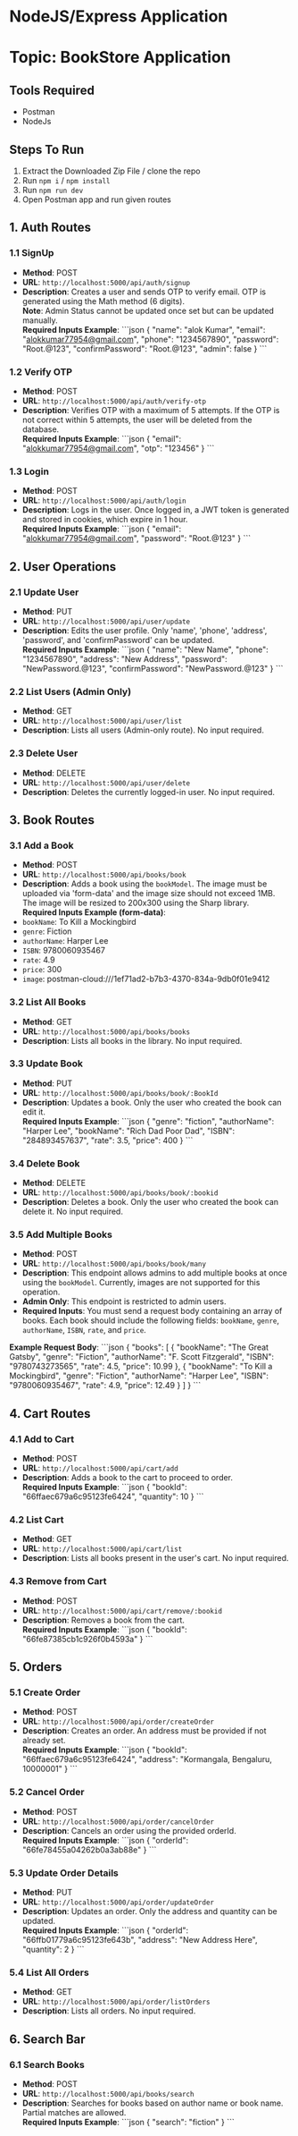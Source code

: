 # NodeJS/Express Application 

# Topic: BookStore Application 

## Tools Required 
- Postman 
- NodeJs 

## Steps To Run 
1. Extract the Downloaded Zip File / clone the repo 
2. Run `npm i` / `npm install` 
3. Run `npm run dev` 
4. Open Postman app and run given routes 

## 1. Auth Routes 

### 1.1 SignUp 
- **Method**: POST  
- **URL**: `http://localhost:5000/api/auth/signup`  
- **Description**: Creates a user and sends OTP to verify email. OTP is generated using the Math method (6 digits).  
**Note**: Admin Status cannot be updated once set but can be updated manually.  
**Required Inputs Example**: 
\`\`\`json
{
  "name": "alok Kumar",
  "email": "alokkumar77954@gmail.com",
  "phone": "1234567890",
  "password": "Root.@123",
  "confirmPassword": "Root.@123",
  "admin": false
}
\`\`\` 

### 1.2 Verify OTP 
- **Method**: POST  
- **URL**: `http://localhost:5000/api/auth/verify-otp`  
- **Description**: Verifies OTP with a maximum of 5 attempts. If the OTP is not correct within 5 attempts, the user will be deleted from the database.  
**Required Inputs Example**: 
\`\`\`json
{
  "email": "alokkumar77954@gmail.com",
  "otp": "123456"
}
\`\`\`

### 1.3 Login 
- **Method**: POST  
- **URL**: `http://localhost:5000/api/auth/login`  
- **Description**: Logs in the user. Once logged in, a JWT token is generated and stored in cookies, which expire in 1 hour.  
**Required Inputs Example**: 
\`\`\`json
{
  "email": "alokkumar77954@gmail.com",
  "password": "Root.@123"
}
\`\`\`

## 2. User Operations 

### 2.1 Update User 
- **Method**: PUT  
- **URL**: `http://localhost:5000/api/user/update`  
- **Description**: Edits the user profile. Only 'name', 'phone', 'address', 'password', and 'confirmPassword' can be updated.  
**Required Inputs Example**: 
\`\`\`json
{
  "name": "New Name",
  "phone": "1234567890",
  "address": "New Address",
  "password": "NewPassword.@123",
  "confirmPassword": "NewPassword.@123"
}
\`\`\`

### 2.2 List Users (Admin Only) 
- **Method**: GET  
- **URL**: `http://localhost:5000/api/user/list`  
- **Description**: Lists all users (Admin-only route). No input required. 

### 2.3 Delete User 
- **Method**: DELETE  
- **URL**: `http://localhost:5000/api/user/delete`  
- **Description**: Deletes the currently logged-in user. No input required. 

## 3. Book Routes 

### 3.1 Add a Book 
- **Method**: POST  
- **URL**: `http://localhost:5000/api/books/book`  
- **Description**: Adds a book using the `bookModel`. The image must be uploaded via 'form-data' and the image size should not exceed 1MB. The image will be resized to 200x300 using the Sharp library.  
**Required Inputs Example (form-data)**: 
- `bookName`: To Kill a Mockingbird 
- `genre`: Fiction 
- `authorName`: Harper Lee 
- `ISBN`: 9780060935467 
- `rate`: 4.9 
- `price`: 300 
- `image`: postman-cloud:///1ef71ad2-b7b3-4370-834a-9db0f01e9412 

### 3.2 List All Books 
- **Method**: GET  
- **URL**: `http://localhost:5000/api/books/books`  
- **Description**: Lists all books in the library. No input required. 

### 3.3 Update Book 
- **Method**: PUT  
- **URL**: `http://localhost:5000/api/books/book/:BookId`  
- **Description**: Updates a book. Only the user who created the book can edit it.  
**Required Inputs Example**: 
\`\`\`json
{
  "genre": "fiction",
  "authorName": "Harper Lee",
  "bookName": "Rich Dad Poor Dad",
  "ISBN": "284893457637",
  "rate": 3.5,
  "price": 400
}
\`\`\`

### 3.4 Delete Book 
- **Method**: DELETE  
- **URL**: `http://localhost:5000/api/books/book/:bookid`  
- **Description**: Deletes a book. Only the user who created the book can delete it. No input required. 

### 3.5 Add Multiple Books
- **Method**: POST  
- **URL**: `http://localhost:5000/api/books/book/many`  
- **Description**: This endpoint allows admins to add multiple books at once using the `bookModel`. Currently, images are not supported for this operation.  
- **Admin Only**: This endpoint is restricted to admin users.  
- **Required Inputs**: You must send a request body containing an array of books. Each book should include the following fields: `bookName`, `genre`, `authorName`, `ISBN`, `rate`, and `price`.  

**Example Request Body**: 
\`\`\`json
{
  "books": [
    {
      "bookName": "The Great Gatsby",
      "genre": "Fiction",
      "authorName": "F. Scott Fitzgerald",
      "ISBN": "9780743273565",
      "rate": 4.5,
      "price": 10.99
    },
    {
      "bookName": "To Kill a Mockingbird",
      "genre": "Fiction",
      "authorName": "Harper Lee",
      "ISBN": "9780060935467",
      "rate": 4.9,
      "price": 12.49
    }
  ]
}
\`\`\`

## 4. Cart Routes 

### 4.1 Add to Cart 
- **Method**: POST  
- **URL**: `http://localhost:5000/api/cart/add`  
- **Description**: Adds a book to the cart to proceed to order.  
**Required Inputs Example**: 
\`\`\`json
{
  "bookId": "66ffaec679a6c95123fe6424",
  "quantity": 10
}
\`\`\`

### 4.2 List Cart 
- **Method**: GET  
- **URL**: `http://localhost:5000/api/cart/list`  
- **Description**: Lists all books present in the user's cart. No input required. 

### 4.3 Remove from Cart 
- **Method**: POST  
- **URL**: `http://localhost:5000/api/cart/remove/:bookid`  
- **Description**: Removes a book from the cart.  
**Required Inputs Example**: 
\`\`\`json
{
  "bookId": "66fe87385cb1c926f0b4593a"
}
\`\`\`

## 5. Orders 

### 5.1 Create Order 
- **Method**: POST  
- **URL**: `http://localhost:5000/api/order/createOrder`  
- **Description**: Creates an order. An address must be provided if not already set.  
**Required Inputs Example**: 
\`\`\`json
{
  "bookId": "66ffaec679a6c95123fe6424",
  "address": "Kormangala, Bengaluru, 10000001"
}
\`\`\`

### 5.2 Cancel Order 
- **Method**: POST  
- **URL**: `http://localhost:5000/api/order/cancelOrder`  
- **Description**: Cancels an order using the provided orderId.  
**Required Inputs Example**: 
\`\`\`json
{
  "orderId": "66fe78455a04262b0a3ab88e"
}
\`\`\`

### 5.3 Update Order Details 
- **Method**: PUT  
- **URL**: `http://localhost:5000/api/order/updateOrder`  
- **Description**: Updates an order. Only the address and quantity can be updated.  
**Required Inputs Example**: 
\`\`\`json
{
  "orderId": "66ffb01779a6c95123fe643b",
  "address": "New Address Here",
  "quantity": 2
}
\`\`\`

### 5.4 List All Orders 
- **Method**: GET  
- **URL**: `http://localhost:5000/api/order/listOrders`  
- **Description**: Lists all orders. No input required. 

## 6. Search Bar 

### 6.1 Search Books 
- **Method**: POST  
- **URL**: `http://localhost:5000/api/books/search`  
- **Description**: Searches for books based on author name or book name. Partial matches are allowed.  
**Required Inputs Example**: 
\`\`\`json
{
  "search": "fiction"
}
\`\`\`
